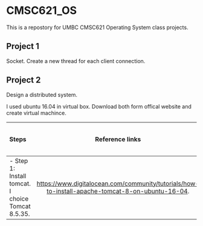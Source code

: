 # CMSC621_OS

This is a repostory for UMBC CMSC621 Operating System class projects.

## Project 1
Socket. Create a new thread for each client connection.

## Project 2
Design a distributed system. 

I used ubuntu 16.04 in virtual box. Download both form offical website and create virtual machince.

|Steps|Reference links|Back-up web page|
|:-|:-:|-|
|- Step 1: Install tomcat. I choice Tomcat 8.5.35.|https://www.digitalocean.com/community/tutorials/how-to-install-apache-tomcat-8-on-ubuntu-16-04.|<a href="proj2_DS_Design/r1.pdf">Install tomcat.</a>|
